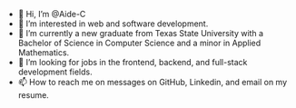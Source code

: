 - 👋 Hi, I’m @Aide-C
- 👀 I’m interested in web and software development.
- 🌱 I’m currently a new graduate from Texas State University with a Bachelor of Science in Computer Science and a minor in Applied Mathematics. 
- 💞️ I’m looking for jobs in the frontend, backend, and full-stack development fields.
- 📫 How to reach me on messages on GitHub, Linkedin, and email on my resume. 

<!---
Aide-C/Aide-C is a ✨ special ✨ repository because its `README.md` (this file) appears on your GitHub profile.
You can click the Preview link to take a look at your changes.
--->
